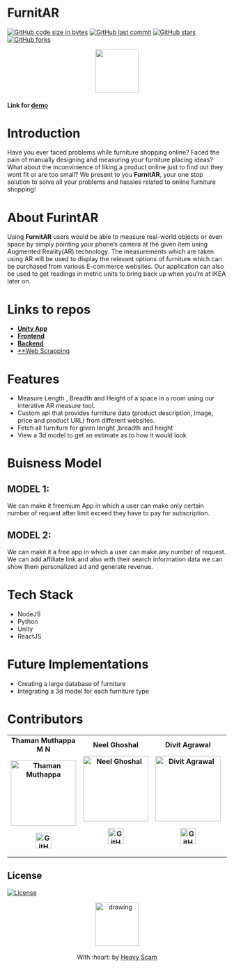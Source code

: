 # FurnitAR
[![GitHub code size in bytes](https://img.shields.io/github/languages/code-size/HeavyScam/FurnitAR?logo=github&style=social)](https://github.com/HeavyScam/) [![GitHub last commit](https://img.shields.io/github/last-commit/HeavyScam/FurnitAR?style=social&logo=git)](https://github.com/HeavyScam/) [![GitHub stars](https://img.shields.io/github/stars/HeavyScam/FurnitAR?style=social)](https://github.com/HeavyScam/FurnitAR/stargazers) [![GitHub forks](https://img.shields.io/github/forks/HeavyScam/FurnitAR?style=social&logo=git)](https://github.com/HeavyScam/FurnitAR/network)

<p align="center">
  <img src="https://user-images.githubusercontent.com/76126020/142780564-c95ef1f2-f608-4305-a1fb-be8a6dab3bf8.png" height="100px"></img>
</p>

#### Link for [demo](http://fe247aa353e6443e86b12b9a01c0bd4a.patr.cloud/) 


# Introduction
Have you ever faced problems while furniture shopping online? Faced the pain of manually designing and measuring your furniture placing ideas?  What about the inconvinience of liking a product online just to find out they wont fit or are too small? We present to you **FurnitAR**, your one stop solution to solve all your problems and hassles related to online furniture shopping!

# About FurintAR
Using **FurnitAR** users would be able to measure real-world objects or even space by simply pointing your phone’s camera at the given item using Augmented Reality(AR) technology. 
The measurements which are taken using AR will be used to display the relevant options of furniture which can be purchased from various E-commerce websites.
Our application can also be used to get readings in metric units to bring back up when you’re at IKEA later on.

# Links to repos
- [**Unity App**](https://github.com/HeavyScam/FurnitAR-Unity)
- [**Frontend**](https://github.com/HeavyScam/furnitar-front)
- [**Backend**](https://github.com/HeavyScam/furnitar-back)
- [**Web Scrapping](https://github.com/HeavyScam/FurnitAR_Scrape)

# Features
- Measure Length , Breadth and Height of a space in a room using our interative AR measure tool.
- Custom api that provides furniture data (product description, image, price and product URL) from different websites.
- Fetch all furniture for given lenght ,breadth and height
- View a 3d model to get an estimate as to how it would look

# Buisness Model
## MODEL 1:
We can make it freemium App in which a user can make only certain number of request after limit exceed they have to pay for subscription.

## MODEL 2:
We can make it a free app in which a user can make any number of request. We can add affiliate link and also with their search information data we can show them personalized ad and generate revenue. 


# Tech Stack
- NodeJS
- Python
- Unity
- ReactJS


# Future Implementations
- Creating a large database of furniture
- Integrating a 3d model for each furniture type 

# Contributors
<table>
	<tr align="center" style="font-weight:bold">
    <td>
		Thaman Muthappa M N
		<p align="center">
			<img src = "https://github.com/Thamanmuthappa.png" width="150" height="150" alt="Thaman Muthappa">
		</p>
			<p align="center">
				<a href = "https://github.com/Thamanmuthappa">
					<img src = "http://www.iconninja.com/files/241/825/211/round-collaboration-social-github-code-circle-network-icon.svg" width="36" height = "36" alt="GitHub"/>
				</a>
			</p>
		</td>	
    <td>
		Neel Ghoshal
		<p align="center">
			<img src = "https://github.com/NeelGhoshal.png" width="150" height="150" alt="Neel Ghoshal">
		</p>
			<p align="center">
				<a href = "https://github.com/NeelGhoshal">
					<img src = "http://www.iconninja.com/files/241/825/211/round-collaboration-social-github-code-circle-network-icon.svg" width="36" height = "36" alt="GitHub"/>
				</a>
			</p>
		</td>	
    <td>
		Divit Agrawal
		<p align="center">
			<img src = "https://github.com/divit-agrawal.png" width="150" height="150" alt="Divit Agrawal">
		</p>
			<p align="center">
				<a href = "https://github.com/divit-agrawal">
					<img src = "http://www.iconninja.com/files/241/825/211/round-collaboration-social-github-code-circle-network-icon.svg" width="36" height = "36" alt="GitHub"/>
				</a>
			</p>
		</td>	
    <td>
		Rishi Malgwa
		<p align="center">
			<img src = "https://github.com/rishimalgwa.png" width="150" height="150" alt="Rishi Malgwa">
		</p>
			<p align="center">
				<a href = "https://github.com/rishimalgwa">
					<img src = "http://www.iconninja.com/files/241/825/211/round-collaboration-social-github-code-circle-network-icon.svg" width="36" height = "36" alt="GitHub"/>
				</a>
			</p>
		</td>	
	</tr>
</table>

## License

[![License](http://img.shields.io/:license-mit-blue.svg?style=flat-square)](http://badges.mit-license.org)
<p align="center">
	<img src="https://user-images.githubusercontent.com/76126020/142781761-5d5a5393-91d5-438f-adc4-87affbdfc5ed.png" alt="drawing" width="100"/>
	<br><br>
	With :heart: by <a href="http://github.com/HeavyScam" target="_blank">Heavy Scam</a>
</p>

